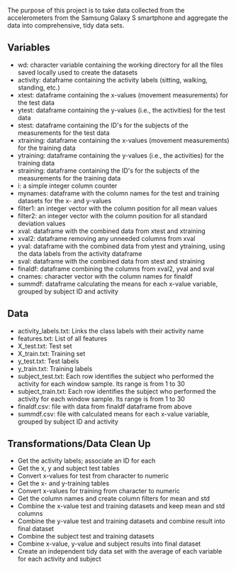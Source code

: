 The purpose of this project is to take data collected from the accelerometers from the Samsung Galaxy S smartphone and aggregate the data into comprehensive, tidy data sets.

## Variables
* wd: character variable containing the working directory for all the files saved locally used to create the datasets
* activity: dataframe containing the activity labels (sitting, walking, standing, etc.)
* xtest: dataframe containing the x-values (movement measurements) for the test data
* ytest: dataframe containing the y-values (i.e., the activities) for the test data
* stest: dataframe containing the ID's for the subjects of the measurements for the test data
* xtraining: dataframe containing the x-values (movement measurements) for the training data
* ytraining: dataframe containing the y-values (i.e., the activities) for the training data
* straining: dataframe containing the ID's for the subjects of the measurements for the training data
* i: a simple integer column counter
* mynames: dataframe with the column names for the test and training datasets for the x- and y-values
* filter1: an integer vector with the column position for all mean values
* filter2: an integer vector with the column position for all standard deviation values
* xval: dataframe with the combined data from xtest and xtraining
* xval2: dataframe removing any unneeded columns from xval
* yval: dataframe with the combined data from ytest and ytraining, using the data labels from the activity dataframe
* sval: dataframe with the combined data from stest and straining
* finaldf: dataframe combining the columns from xval2, yval and sval
* cnames: character vector with the column names for finaldf
* summdf: dataframe calculating the means for each x-value variable, grouped by subject ID and activity

## Data
* activity_labels.txt: Links the class labels with their activity name
* features.txt: List of all features
* X_test.txt: Test set
* X_train.txt: Training set
* y_test.txt: Test labels
* y_train.txt: Training labels
* subject_test.txt: Each row identifies the subject who performed the activity for each window sample. Its range is from 1 to 30 
* subject_train.txt: Each row identifies the subject who performed the activity for each window sample. Its range is from 1 to 30
* finaldf.csv: file with data from finaldf dataframe from above
* summdf.csv: file with calculated means for each x-value variable, grouped by subject ID and activity

## Transformations/Data Clean Up
* Get the activity labels; associate an ID for each
* Get the x, y and subject test tables
* Convert x-values for test from character to numeric
* Get the x- and y-training tables
* Convert x-values for training from character to numeric
* Get the column names and create column filters for mean and std
* Combine the x-value test and training datasets and keep mean and std columns
* Combine the y-value test and training datasets and combine result into final dataset
* Combine the subject test and training datasets
* Combine x-value, y-value and subject results into final dataset
* Create an independent tidy data set with the average of each variable for each activity and subject